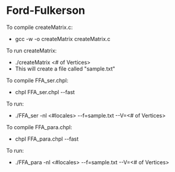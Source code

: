 # Ford-Fulkerson

To compile createMatrix.c:
 - gcc -w -o createMatrix createMatrix.c

To run createMatrix:
 - ./createMatrix <# of Vertices>
 - This will create a file called "sample.txt"

To compile FFA_ser.chpl:
 - chpl FFA_ser.chpl --fast
  
To run:
 - ./FFA_ser -nl <#locales> --f=sample.txt --V=<# of Vertices>

To compile FFA_para.chpl:
 - chpl FFA_para.chpl --fast
  
To run:
 - ./FFA_para -nl <#locales> --f=sample.txt --V=<# of Vertices>
